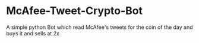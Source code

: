 # McAfee-Tweet-Crypto-Bot
A simple python Bot which read McAfee's tweets for the coin of the day and buys it and sells at 2x
